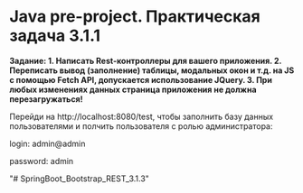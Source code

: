 Java pre-project. Практическая задача 3.1.1
=
<b>
Задание:
1. Написать Rest-контроллеры для вашего приложения.
2. Переписать вывод (заполнение) таблицы, модальных окон и т.д. на JS c помощью Fetch API, допускается использование JQuery.
3. При любых изменениях данных страница приложения не должна перезагружаться!
</b>

Перейди на http://localhost:8080/test, чтобы заполнить базу данных пользователями и полчить пользователя с ролью администратора:

login:      admin@admin

password:   admin






"# SpringBoot_Bootstrap_REST_3.1.3" 

